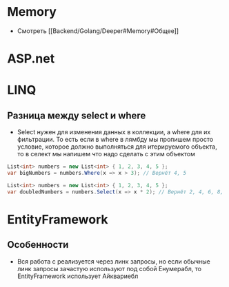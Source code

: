 ```table-of-contents
```
# Memory
* Смотреть [[Backend/Golang/Deeper#Memory#Общее]]
# ASP.net
# LINQ
## Разница между select и where
- Select нужен для изменения данных в коллекции, а where для их фильтрации. То есть если в where в лямбду мы пропишем просто условие, которое должно выполняться для итерируемого объекта, то в селект мы напишем что надо сделать с этим объектом
```csharp
List<int> numbers = new List<int> { 1, 2, 3, 4, 5 };
var bigNumbers = numbers.Where(x => x > 3); // Вернёт 4, 5

List<int> numbers = new List<int> { 1, 2, 3, 4, 5 };
var doubledNumbers = numbers.Select(x => x * 2); // Вернёт 2, 4, 6, 8, 10
```

# EntityFramework
## Особенности
- Вся работа с реализуется через линк запросы, но если обычные линк запросы зачастую используют под собой Енумерабл, то EntityFramework использует Айквариебл